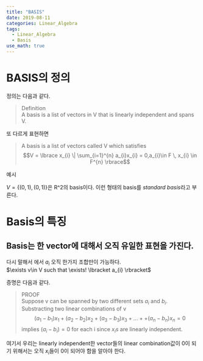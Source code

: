 ```yaml
---
title: "BASIS"
date: 2019-08-11
categories: Linear_Algebra
tags:
  - Linear_Algebra
  - Basis
use_math: true
---
```

# BASIS의 정의

정의는 다음과 같다.<br>
>Definition<br>
>A basis is a list of vectors in V that is linearly independent and spans V.

또 다르게 표현하면<br>

>A basis is a list of vectors called V which satisfies
>$$V = \lbrace x_{i} \| \sum_{i=1}^{n} a_{i}x_{i} = 0,a_{i}\in F \, x_{i} \in F^{n} \rbrace$$


예시<br>

$V = \lbrace(0,1),(0,1)\rbrace$은 R^2의 basis이다. 이런 형태의 basis를  *standard basis*라고 부른다.

# Basis의 특징

## Basis는 한 vector에 대해서 오직 유일한 표현을 가진다.

다시 말해서 에서 $a_{i}$ 오직 한가지 조합만이 가능하다.<br>
$\exists v\in V such that \exists! \lbracket a_{i} \rbracket$

증명은 다음과 같다.<br>
>PROOF<br>
>Suppose v can be spanned by two different sets ${a_{i}}$ and ${b_{i}}$.<br>
>Substracting two linear combinations of v<br>
>$$(a_{1}-b_{1})x_{1}+(a_{2}-b_{2})x_{2}+(a_{3}-b_{3})x_{3}+...++(a_{n}-b_{n})x_{n} = 0$$
>implies $(a_{i}-b_{i}) = 0$ for each i since $x_{i}s$ are linearly independent.

여기서 우리는 linearly independent한 vector들의 linear combination값이 0이 되기 위해서는 오직 $x_{i}$들이 0이 되어야 함을 알아야 한다.

